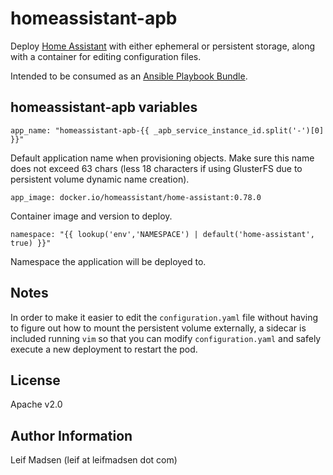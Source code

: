 homeassistant-apb
=========

Deploy [Home Assistant](https://www.home-assistant.io/) with either ephemeral
or persistent storage, along with a container for editing configuration files.

Intended to be consumed as an [Ansible Playbook
Bundle](http://automationbroker.io).

homeassistant-apb variables
--------------

    app_name: "homeassistant-apb-{{ _apb_service_instance_id.split('-')[0] }}"

Default application name when provisioning objects. Make sure this name does
not exceed 63 chars (less 18 characters if using GlusterFS due to persistent
volume dynamic name creation).

    app_image: docker.io/homeassistant/home-assistant:0.78.0

Container image and version to deploy.

    namespace: "{{ lookup('env','NAMESPACE') | default('home-assistant', true) }}"

Namespace the application will be deployed to.

Notes
-----

In order to make it easier to edit the `configuration.yaml` file without having
to figure out how to mount the persistent volume externally, a sidecar is
included running `vim` so that you can modify `configuration.yaml` and safely
execute a new deployment to restart the pod.

License
-------

Apache v2.0

Author Information
------------------

Leif Madsen (leif at leifmadsen dot com)
